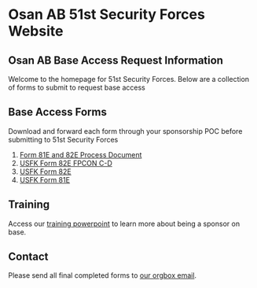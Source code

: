 # Osan AB 51st Security Forces Website

## Osan AB Base Access Request Information 

Welcome to the homepage for 51st Security Forces. Below are a collection of forms to submit to request base access

## Base Access Forms

Download and forward each form through your sponsorship POC before submitting to 51st Security Forces

1. [Form 81E and 82E Process Document](/documents/81-82_process.docx)
2. [USFK Form 82E FPCON C-D](/documents/USFK_Form_82E_FPCON_C-D.pdf)
3. [USFK Form 82E](/documents/USFK_Form_82E_BLANK_EXAMPLE.docx)
4. [USFK Form 81E](/documents/USFK_FORM_81E-Blank_Signature_Block.pdf)


## Training

Access our [training powerpoint](/documents/training_slides.pptx) to learn more about being a sponsor on base.



## Contact

Please send all final completed forms to [our orgbox email](mailto:51SFS.S5.IA@US.AF.Mil).
